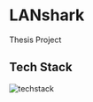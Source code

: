# LANshark
Thesis Project
## <a name="tech-stack"></a>Tech Stack
![techstack](/images/techstack.png)
